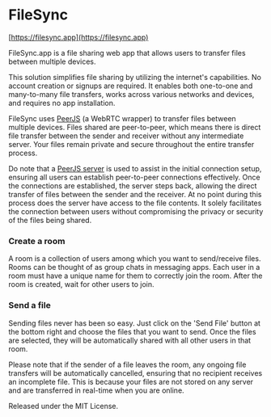 # FileSync

[https://filesync.app](https://filesync.app)

FileSync.app is a file sharing web app that allows users to transfer files between multiple devices.

This solution simplifies file sharing by utilizing the internet's capabilities. No account creation or signups are required. It enables both one-to-one and many-to-many file transfers, works across various networks and devices, and requires no app installation.

FileSync uses [PeerJS](https://github.com/peers/peerjs) (a WebRTC wrapper) to transfer files between multiple devices. Files shared are peer-to-peer, which means there is direct file transfer between the sender and receiver without any intermediate server. Your files remain private and secure throughout the entire transfer process.

Do note that a [PeerJS server](https://github.com/peers/peerjs-server) is used to assist in the initial connection setup, ensuring all users can establish peer-to-peer connections effectively. Once the connections are established, the server steps back, allowing the direct transfer of files between the sender and the receiver. At no point during this process does the server have access to the file contents. It solely facilitates the connection between users without compromising the privacy or security of the files being shared.

###  Create a room 

A room is a collection of users among which you want to send/receive files. Rooms can be thought of as group chats in messaging apps. Each user in a room must have a unique name for them to correctly join the room. After the room is created, wait for other users to join.

### Send a file 

Sending files never has been so easy. Just click on the 'Send File' button at the bottom right and choose the files that you want to send. Once the files are selected, they will be automatically shared with all other users in that room.

Please note that if the sender of a file leaves the room, any ongoing file transfers will be automatically cancelled, ensuring that no recipient receives an incomplete file. This is because your files are not stored on any server and are transferred in real-time when you are online.


Released under the MIT License.